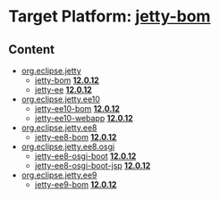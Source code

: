 # Target Platform: [jetty-bom](https://raw.githubusercontent.com/eclipse-orbit/orbit-simrel/main/maven-jetty/tp/other/MavenJettySupplement.target)

## Content
 - [org.eclipse.jetty](https://repo1.maven.org/maven2/org/eclipse/jetty/)
    - [jetty-bom](https://repo1.maven.org/maven2/org/eclipse/jetty/jetty-bom/) **[12.0.12](https://repo1.maven.org/maven2/org/eclipse/jetty/jetty-bom/12.0.12)**
    - [jetty-ee](https://repo1.maven.org/maven2/org/eclipse/jetty/jetty-ee/) **[12.0.12](https://repo1.maven.org/maven2/org/eclipse/jetty/jetty-ee/12.0.12)**
 - [org.eclipse.jetty.ee10](https://repo1.maven.org/maven2/org/eclipse/jetty/ee10/)
    - [jetty-ee10-bom](https://repo1.maven.org/maven2/org/eclipse/jetty/ee10/jetty-ee10-bom/) **[12.0.12](https://repo1.maven.org/maven2/org/eclipse/jetty/ee10/jetty-ee10-bom/12.0.12)**
    - [jetty-ee10-webapp](https://repo1.maven.org/maven2/org/eclipse/jetty/ee10/jetty-ee10-webapp/) **[12.0.12](https://repo1.maven.org/maven2/org/eclipse/jetty/ee10/jetty-ee10-webapp/12.0.12)**
 - [org.eclipse.jetty.ee8](https://repo1.maven.org/maven2/org/eclipse/jetty/ee8/)
    - [jetty-ee8-bom](https://repo1.maven.org/maven2/org/eclipse/jetty/ee8/jetty-ee8-bom/) **[12.0.12](https://repo1.maven.org/maven2/org/eclipse/jetty/ee8/jetty-ee8-bom/12.0.12)**
 - [org.eclipse.jetty.ee8.osgi](https://repo1.maven.org/maven2/org/eclipse/jetty/ee8/osgi/)
    - [jetty-ee8-osgi-boot](https://repo1.maven.org/maven2/org/eclipse/jetty/ee8/osgi/jetty-ee8-osgi-boot/) **[12.0.12](https://repo1.maven.org/maven2/org/eclipse/jetty/ee8/osgi/jetty-ee8-osgi-boot/12.0.12)**
    - [jetty-ee8-osgi-boot-jsp](https://repo1.maven.org/maven2/org/eclipse/jetty/ee8/osgi/jetty-ee8-osgi-boot-jsp/) **[12.0.12](https://repo1.maven.org/maven2/org/eclipse/jetty/ee8/osgi/jetty-ee8-osgi-boot-jsp/12.0.12)**
 - [org.eclipse.jetty.ee9](https://repo1.maven.org/maven2/org/eclipse/jetty/ee9/)
    - [jetty-ee9-bom](https://repo1.maven.org/maven2/org/eclipse/jetty/ee9/jetty-ee9-bom/) **[12.0.12](https://repo1.maven.org/maven2/org/eclipse/jetty/ee9/jetty-ee9-bom/12.0.12)**
